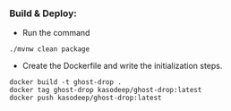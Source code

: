 ### Build & Deploy:

- Run the command

```shell
./mvnw clean package
```

- Create the Dockerfile and write the initialization steps.

```shell
docker build -t ghost-drop .
docker tag ghost-drop kasodeep/ghost-drop:latest
docker push kasodeep/ghost-drop:latest
```